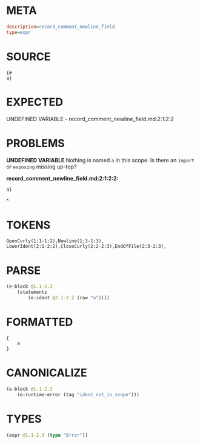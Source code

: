 # META
~~~ini
description=record_comment_newline_field
type=expr
~~~
# SOURCE
~~~roc
{#
a}
~~~
# EXPECTED
UNDEFINED VARIABLE - record_comment_newline_field.md:2:1:2:2
# PROBLEMS
**UNDEFINED VARIABLE**
Nothing is named `a` in this scope.
Is there an `import` or `exposing` missing up-top?

**record_comment_newline_field.md:2:1:2:2:**
```roc
a}
```
^


# TOKENS
~~~zig
OpenCurly(1:1-1:2),Newline(1:3-1:3),
LowerIdent(2:1-2:2),CloseCurly(2:2-2:3),EndOfFile(2:3-2:3),
~~~
# PARSE
~~~clojure
(e-block @1.1-2.3
	(statements
		(e-ident @2.1-2.2 (raw "a"))))
~~~
# FORMATTED
~~~roc
{
	a
}
~~~
# CANONICALIZE
~~~clojure
(e-block @1.1-2.3
	(e-runtime-error (tag "ident_not_in_scope")))
~~~
# TYPES
~~~clojure
(expr @1.1-2.3 (type "Error"))
~~~
